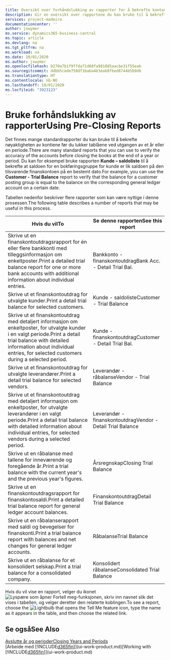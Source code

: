 ```yaml
---
title: Oversikt over forhåndslukking av rapporter for å bekrefte kontonøyaktighet | Microsoft-dokumentasjon
description: Gir en oversikt over rapportene du kan bruke til å bekrefte nøyaktigheten av kontiene før du lukker tablåene ved utgangen av et år eller en periode.
services: project-madeira
documentationcenter: ''
author: jswymer
ms.service: dynamics365-business-central
ms.topic: article
ms.devlang: na
ms.tgt_pltfrm: na
ms.workload: na
ms.date: 10/01/2020
ms.author: jswymer
ms.openlocfilehash: b270a7b1f9ffda71d68fa981885aacbe31f55eab
ms.sourcegitcommit: ddbb5cede750df1baba4b3eab8fbed6744b5b9d6
ms.translationtype: HT
ms.contentlocale: nb-NO
ms.lasthandoff: 10/01/2020
ms.locfileid: "3923123"
---
```

# <a name="using-pre-closing-reports"></a><span data-ttu-id="c98a5-103">Bruke forhåndslukking av rapporter</span><span class="sxs-lookup"><span data-stu-id="c98a5-103">Using Pre-Closing Reports</span></span>
<span data-ttu-id="c98a5-104">Det finnes mange standardrapporter du kan bruke til å bekrefte nøyaktigheten av kontiene før du lukker tablåene ved utgangen av et år eller en periode.</span><span class="sxs-lookup"><span data-stu-id="c98a5-104">There are many standard reports that you can use to verify the accuracy of the accounts before closing the books at the end of a year or period.</span></span> <span data-ttu-id="c98a5-105">Du kan for eksempel bruke rapporten **Kunde – saldoliste** til å bekrefte at saldoen for en bokføringsgruppe for kunde er lik saldoen på den tilsvarende finanskontoen på en bestemt dato.</span><span class="sxs-lookup"><span data-stu-id="c98a5-105">For example, you can use the **Customer - Trial Balance** report to verify that the balance for a customer posting group is equal to the balance on the corresponding general ledger account on a certain date.</span></span>

<span data-ttu-id="c98a5-106">Tabellen nedenfor beskriver flere rapporter som kan være nyttige i denne prosessen.</span><span class="sxs-lookup"><span data-stu-id="c98a5-106">The following table describes a number of reports that may be useful in this process.</span></span>

| <span data-ttu-id="c98a5-107">Hvis du vil</span><span class="sxs-lookup"><span data-stu-id="c98a5-107">To</span></span> | <span data-ttu-id="c98a5-108">Se denne rapporten</span><span class="sxs-lookup"><span data-stu-id="c98a5-108">See this report</span></span> |
| --- | --- |
| <span data-ttu-id="c98a5-109">Skrive ut en finanskontoutdragsrapport for én eller flere bankkonti med tilleggsinformasjon om enkeltposter.</span><span class="sxs-lookup"><span data-stu-id="c98a5-109">Print a detailed trial balance report for one or more bank accounts with additional information about individual entries.</span></span> |<span data-ttu-id="c98a5-110">Bankkonto - finanskontoutdrag</span><span class="sxs-lookup"><span data-stu-id="c98a5-110">Bank Acc. - Detail Trial Bal.</span></span> |
| <span data-ttu-id="c98a5-111">Skrive ut et finanskontoutdrag for utvalgte kunder.</span><span class="sxs-lookup"><span data-stu-id="c98a5-111">Print a detail trial balance for selected customers.</span></span> |<span data-ttu-id="c98a5-112">Kunde - saldoliste</span><span class="sxs-lookup"><span data-stu-id="c98a5-112">Customer - Trial Balance</span></span> |
| <span data-ttu-id="c98a5-113">Skrive ut et finanskontoutdrag med detaljert informasjon om enkeltposter, for utvalgte kunder i en valgt periode.</span><span class="sxs-lookup"><span data-stu-id="c98a5-113">Print a detail trial balance with detailed information about individual entries, for selected customers during a selected period.</span></span> |<span data-ttu-id="c98a5-114">Kunde - finanskontoutdrag</span><span class="sxs-lookup"><span data-stu-id="c98a5-114">Customer - Detail Trial Bal.</span></span> |
| <span data-ttu-id="c98a5-115">Skrive ut et finanskontoutdrag for utvalgte leverandører.</span><span class="sxs-lookup"><span data-stu-id="c98a5-115">Print a detail trial balance for selected vendors.</span></span> |<span data-ttu-id="c98a5-116">Leverandør - råbalanse</span><span class="sxs-lookup"><span data-stu-id="c98a5-116">Vendor - Trial Balance</span></span> |
| <span data-ttu-id="c98a5-117">Skrive ut et finanskontoutdrag med detaljert informasjon om enkeltposter, for utvalgte leverandører i en valgt periode.</span><span class="sxs-lookup"><span data-stu-id="c98a5-117">Print a detail trial balance with detailed information about individual entries, for selected vendors during a selected period.</span></span> |<span data-ttu-id="c98a5-118">Leverandør - finanskontoutdrag</span><span class="sxs-lookup"><span data-stu-id="c98a5-118">Vendor - Detail Trial Balance</span></span> |
| <span data-ttu-id="c98a5-119">Skrive ut en råbalanse med tallene for inneværende og foregående år.</span><span class="sxs-lookup"><span data-stu-id="c98a5-119">Print a trial balance with the current year's and the previous year's figures.</span></span> |<span data-ttu-id="c98a5-120">Årsregnskap</span><span class="sxs-lookup"><span data-stu-id="c98a5-120">Closing Trial Balance</span></span> |
| <span data-ttu-id="c98a5-121">Skrive ut en finanskontoutdragsrapport for finanskontosaldi.</span><span class="sxs-lookup"><span data-stu-id="c98a5-121">Print a detailed trial balance report for general ledger account balances.</span></span> |<span data-ttu-id="c98a5-122">Finanskontoutdrag</span><span class="sxs-lookup"><span data-stu-id="c98a5-122">Detail Trial Balance</span></span> |
| <span data-ttu-id="c98a5-123">Skrive ut en råbalanserapport med saldi og bevegelser for finanskonti.</span><span class="sxs-lookup"><span data-stu-id="c98a5-123">Print a trial balance report with balances and net changes for general ledger accounts.</span></span> |<span data-ttu-id="c98a5-124">Råbalanse</span><span class="sxs-lookup"><span data-stu-id="c98a5-124">Trial Balance</span></span> |
| <span data-ttu-id="c98a5-125">Skrive ut en råbalanse for et konsolidert selskap.</span><span class="sxs-lookup"><span data-stu-id="c98a5-125">Print a trial balance for a consolidated company.</span></span> |<span data-ttu-id="c98a5-126">Konsolidert råbalanse</span><span class="sxs-lookup"><span data-stu-id="c98a5-126">Consolidated Trial Balance</span></span> |

<span data-ttu-id="c98a5-127">Hvis du vil vise en rapport, velger du ikonet ![Lyspære som åpner Fortell meg-funksjonen](media/ui-search/search_small.png "Fortell hva du vil gjøre"), skriv inn navnet slik det vises i tabellen, og velger deretter den relaterte koblingen.</span><span class="sxs-lookup"><span data-stu-id="c98a5-127">To see a report, choose the ![Lightbulb that opens the Tell Me feature](media/ui-search/search_small.png "Tell me what you want to do") icon, type the name as it appears in the table, and then choose the related link.</span></span>

## <a name="see-also"></a><span data-ttu-id="c98a5-128">Se også</span><span class="sxs-lookup"><span data-stu-id="c98a5-128">See Also</span></span>
[<span data-ttu-id="c98a5-129">Avslutte år og perioder</span><span class="sxs-lookup"><span data-stu-id="c98a5-129">Closing Years and Periods</span></span>](year-close-years-periods.md)  
<span data-ttu-id="c98a5-130">[Arbeide med [!INCLUDE[d365fin](includes/d365fin_md.md)]](ui-work-product.md)</span><span class="sxs-lookup"><span data-stu-id="c98a5-130">[Working with [!INCLUDE[d365fin](includes/d365fin_md.md)]](ui-work-product.md)</span></span>

